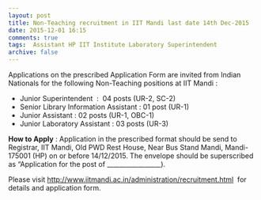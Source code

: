 ```yaml
---
layout: post
title: Non-Teaching recruitment in IIT Mandi last date 14th Dec-2015   
date: 2015-12-01 16:15
comments: true
tags:  Assistant HP IIT Institute Laboratory Superintendent 
archive: false
---
```

Applications on the prescribed Application Form are invited from Indian Nationals for the following Non-Teaching positions at IIT Mandi :
 
- Junior Superintendent  :  04 posts (UR-2, SC-2)
- Senior Library Information Assistant : 01 post (UR-1) 
- Junior Assistant : 02 posts (UR-1, OBC-1)
- Junior Laboratory Assistant : 03 posts (UR-3)

**How to Apply** : Application in the prescribed format should be send to Registrar, IIT Mandi, Old PWD Rest House, Near Bus Stand Mandi, Mandi-175001 (HP) on or before 14/12/2015. The envelope should be superscribed as “Application for the post of _________________). 


Please visit <http://www.iitmandi.ac.in/administration/recruitment.html>  for details and application form. 




